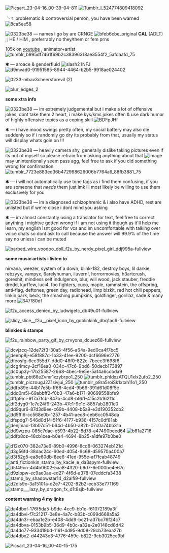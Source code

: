 
![Picsart_23-04-16_00-39-04-811](https://user-images.githubusercontent.com/130984454/232466153-193142f3-f0a3-4e19-b8a7-23b94a682700.png)
![Tumblr_l_524774809418092](https://user-images.githubusercontent.com/130984454/232466233-6c70c177-6867-4b96-820d-617c3e9f0a55.gif)

╰ヾ problematic & controversial person, you have been warned ![8ca5ee58](https://user-images.githubusercontent.com/130984454/232467151-5751d374-07b2-4d72-99ea-67fdb872c78a.gif)

![0323be38](https://user-images.githubusercontent.com/130984454/232468017-09b3323d-8a84-4010-89d3-05d76b384ded.gif) — names i go by are CRNGE ![bfeb6cbe_original](https://user-images.githubusercontent.com/130984454/232468626-03155e97-62cc-4b6b-a5e1-73ae4eb6828d.gif)
 **CAL** (ADLT) ;; HE / HIM , preferrably no they/them or fem prns 

105k on [youtube](https://www.youtube.com/@crnge204) , animator+artist ![tumblr_b995df7461f69b2c38396318ae3554f2_5afdaafd_75](https://user-images.githubusercontent.com/130984454/232468741-a2d78f6e-ffa6-47a4-8eb4-9935853d3d75.gif)

✱ — aroace & genderfluid ![slash2](https://user-images.githubusercontent.com/130984454/232469796-4d0842be-cfe6-4604-9285-a70e5e46f11a.png) INFJ ![d9mvad0-91951585-8944-4464-b2b5-9918ae024402](https://user-images.githubusercontent.com/130984454/232469982-2ed55e84-38c5-4cfc-ad3d-3600b4e85083.png)



![0233-mbav3cheersforevil (2)](https://user-images.githubusercontent.com/130984454/232468687-ca6082f4-6d2a-4c92-a09f-c109879d5e4c.gif)

![blur_edges_2](https://user-images.githubusercontent.com/130984454/232470198-aab8e599-ea10-4b68-8452-09ffc013187b.png)



**some xtra info** 

![0323be38](https://user-images.githubusercontent.com/130984454/232468017-09b3323d-8a84-4010-89d3-05d76b384ded.gif) —  im extremely judgemental but i make a lot of offensive jokes, dont take them 2 heart, i make kys/kms jokes often & use dark humor of highly offensive topics as a coping skill ![BDFpJHf](https://user-images.githubusercontent.com/130984454/232470541-5f22171d-db5c-4130-a681-bac8700a411d.gif)

✱ — i have mood swings pretty often, my social battery may also die suddenly so if i randomly go dry its probably from that, usually my status will display whats goin on !!!

![0323be38](https://user-images.githubusercontent.com/130984454/232468017-09b3323d-8a84-4010-89d3-05d76b384ded.gif) — heavily camera shy, generally dislike taking pictures even if its not of myself so please refrain from asking anything about that ![image](https://user-images.githubusercontent.com/130984454/232471111-37463b99-0d7d-4c3e-a0ae-eac961ff2a48.png) may unintentionally seem pass agg, feel free to ask if you did something wrong for confirmation ![tumblr_7723e883ed36b472998626006b7764a9_88fb3881_75](https://user-images.githubusercontent.com/130984454/232471323-639600b5-9cff-4c2e-8334-f7eb061d730e.gif)

✱ — i will not automatically use tone tags as i find them confusing, if you are someone that *needs* them just lmk ill most likely be willing to use them exclusively for you 

![0323be38](https://user-images.githubusercontent.com/130984454/232468017-09b3323d-8a84-4010-89d3-05d76b384ded.gif) — im a diagnosed schizophrenic & i also have ADHD, rest are unlisted but if we're close i dont mind you asking

✱ — im almost constantly using a translator for text, feel free to correct anything i mightve gotten wrong if i am not using it though as it'll help me learn, my english isnt good for vcs and im uncomfortable with talking over voice chats so dont ask to call because the answer will 99.9% of the time say no unless i can be muted



![barbed_wire_voodoo_doll_f2u_by_nerdy_pixel_girl_ddj995a-fullview](https://user-images.githubusercontent.com/130984454/232472601-ab0f8dbf-251e-49dd-a4e9-c48f0a0cc972.png)


**some music artists i listen to**

nirvana, weezer, system of a down, blink-182, destroy boys, lil darkie, rebzyyx, vampyx, 6arelyhuman, iluvern!, horrormovies, h3artcrush, goreshit, mindless self indulgence, blur, will wood, jack stauber, freddie dredd, kurffew, luci4, foo fighters, cuco, maple, rammstein, the offspring, anti-flag, deftones, green day, radiohead, limp bizkit, red hot chili peppers, linkin park, beck, the smashing pumpkins, goldfinger, gorillaz, sade & many more ![347f80df](https://user-images.githubusercontent.com/130984454/232473138-4245f682-d482-449a-bf98-8b358afd83cd.gif)



![f2u_access_denied_by_ludwigetc_db49u01-fullview](https://user-images.githubusercontent.com/130984454/232474671-6d571ea4-47e1-4d93-8284-793a8eca8b79.png)




![slicy_slice__f2u__pixel_icon_by_goblinkink_dbq1ac6-fullview](https://user-images.githubusercontent.com/130984454/232472884-01db15d9-c339-45f8-a6b9-64c71f0867ff.png)


**blinkies & stamps**

![f2u_rainbow_party_gif_by_crvyons_dcuez68-fullview](https://user-images.githubusercontent.com/130984454/232472956-176fce27-cd52-4305-ba08-b8e4dd790f3a.png)


![dcvjzcq-12de72f3-30a5-4f56-a64a-9ed0ca4f7bc5](https://user-images.githubusercontent.com/130984454/232473478-fa19c518-09b0-4c46-aeb6-ac0eb36780f4.gif) ![deehp8j-e58f887d-1b33-41ee-9200-dcf6696e2776](https://user-images.githubusercontent.com/130984454/232473514-125cc871-1a77-4ca7-aadd-bbbe8c4d1d35.gif) ![dfeosfg-6ec355d7-ddd0-48f0-822c-7beec3f698f6](https://user-images.githubusercontent.com/130984454/232473530-9a6cca70-9d25-4ecd-b10b-25aed098fc03.gif) ![dcg4mcy-2cf16ea0-034c-47c6-9bd6-50decb173897](https://user-images.githubusercontent.com/130984454/232473603-968c474a-4017-4c47-ba76-b4346d55ab18.gif) ![dc0up3y-17b25587-2668-4bec-9e5e-5a14a6ccbda9](https://user-images.githubusercontent.com/130984454/232473688-65603153-0c65-4f15-8f07-c1465c96d0af.gif) ![tumblr_pbt66eZvmr1xzybrpo1_250](https://user-images.githubusercontent.com/130984454/232473734-92f9c22f-b7d3-47e7-8fec-6ea17316a06b.gif) ![tumblr_phldxzATQU1xlx2ufo2_250](https://user-images.githubusercontent.com/130984454/232473747-4c5bb01c-6ff6-4f9c-b588-ba931e3d9b4b.gif) ![tumblr_piczougJ2Z1sivjui_250](https://user-images.githubusercontent.com/130984454/232473756-a1ba0e43-af42-4583-a657-67dc7f01846c.gif) ![tumblr_p8ra5roiSk1xtxh11o1_250](https://user-images.githubusercontent.com/130984454/232473786-e98236f5-f047-42a3-b1b1-9178fdf6568c.gif) ![ddfp89e-44b17e5b-ff68-4cd4-9b66-391d61d08f5e](https://user-images.githubusercontent.com/130984454/232473821-c0f4bbf5-c14f-452d-bf92-c45f7542b4c3.gif) ![ddq0m5i-69abbff2-f0b3-47a6-b171-90699558bfe9](https://user-images.githubusercontent.com/130984454/232473837-47e03fec-08fb-4642-b678-11729d90a04a.gif) ![dffp9mi-917a7fcb-847b-4cd8-b9b1-415c2b162f1c](https://user-images.githubusercontent.com/130984454/232473919-750b2bce-c1d6-49f2-b998-175a238a2a43.gif)![df2dyg0-1e7e24f9-243b-47c1-9c1c-8857ab2801e0](https://user-images.githubusercontent.com/130984454/232473961-866042f7-c920-4b8c-a5e3-0f6abde5eba9.gif)![dd9qur6-87d3d9ee-c69b-4408-b5a9-e3d190352cb2](https://user-images.githubusercontent.com/130984454/232473972-e4bc8f7c-b6c5-4890-8ecb-654d256418c5.gif) ![dd5ffi6-cc568e0b-1257-4b41-aec8-ceb6cc0548da](https://user-images.githubusercontent.com/130984454/232474014-f7bda33f-fa07-477c-bd2e-9c5fc8abde53.gif) ![dfspdg7-546d0d14-51f6-4177-b936-4157c0df81ab](https://user-images.githubusercontent.com/130984454/232474027-75dc1870-c2cd-4945-88e5-36d8a7a5d446.gif) ![denjmao-13b07c51-b64d-4b50-a82b-07c0a74bb31a](https://user-images.githubusercontent.com/130984454/232474057-0075298b-2f60-4ec3-ad11-35a144b55785.gif) ![dd9wzpu-085c7dae-e593-4b22-8d78-a47490beed64](https://user-images.githubusercontent.com/130984454/232474072-57dbe565-e7ce-4471-987b-bdf27a07e648.gif) ![b61a2716](https://user-images.githubusercontent.com/130984454/232474127-68c2105c-0866-40a6-b881-c8dd3c394958.gif) ![ddfp8oz-48cb1cea-b0e4-4694-8b25-a1dfe97b0be0](https://user-images.githubusercontent.com/130984454/232474834-362b3f6d-b5b0-4be6-a17c-398f493df929.gif) 



![d12x070-382e73e6-89b0-4996-8cd8-063274eb121d](https://user-images.githubusercontent.com/130984454/232585787-c64c7022-eca0-482c-8468-b918573748f6.jpg) ![d3g56fd-38dac24c-60ed-4054-9c68-d59570a400a7](https://user-images.githubusercontent.com/130984454/232585803-66d24f31-7634-4494-95c8-9bc79d745fc5.png) ![d3f52g5-ea8e60db-8ee6-41ed-955e-af7fcab48749](https://user-images.githubusercontent.com/130984454/232586132-afc5d6e1-4184-4b44-b977-d0dbb65941fb.png) ![anti_fictionkin_stamp_by_kacie_e_da3spym-fullview](https://user-images.githubusercontent.com/130984454/232586154-6778970a-4c95-41dc-8edc-38816d414948.png) ![d5f49cn-4d4b0602-5aa8-4320-b9d7-6e000be4e67c](https://user-images.githubusercontent.com/130984454/232586185-eab32ba7-5053-4168-baa8-8435d35ce015.gif) ![d9zlppw-ec9ae0ae-ed27-4f6d-a378-07eddcfa3438](https://user-images.githubusercontent.com/130984454/232586202-55a9e42f-0a5f-4007-bfc8-ee20a21af4f9.gif) ![stamp_by_shadowstar14_d2aifi9-fullview](https://user-images.githubusercontent.com/130984454/232586217-c914bc1f-499e-496e-9ffd-7521bb6b787f.png) ![d2dis9o-3a15101a-d2e7-4202-82b2-ecb33e771169](https://user-images.githubusercontent.com/130984454/232586246-d0b45173-33fd-4d63-94da-a4ec6d705e37.png) ![stamp___lazy_by_dragon_fx_d1t8sjb-fullview](https://user-images.githubusercontent.com/130984454/232586275-3a2c917d-b49c-4cc6-b2a3-2bd8b0866978.png) 











  

**content warning 4 my links**
 

![da4dbxf-176f5da5-b9de-4cc9-bb1e-f61072189a3f](https://user-images.githubusercontent.com/130984454/232585566-c50973c4-a5fc-4205-8858-482a76da9814.png) ![da4dbvi-f7c21217-0e8e-4a7c-b83b-c099d668a5a2](https://user-images.githubusercontent.com/130984454/232585656-7e5e014f-33ac-4b11-854f-091578d3518f.png) ![da4dn3r-ebaa1e2b-e408-4dd9-bc21-a37bc76f24c7](https://user-images.githubusercontent.com/130984454/232585676-a02c3f92-cc40-4749-acd6-ef79473e6251.png) ![da4dbva-0153b9b5-36d9-4b0c-a32e-2e0148cd8d42](https://user-images.githubusercontent.com/130984454/232585695-ef9b4609-37cf-491d-b796-78350f396a0a.png) ![da4do77-933419bd-1161-4d95-9d08-29cb73eaa27b](https://user-images.githubusercontent.com/130984454/232585716-e4f972fe-da65-4f2e-b898-6da808b3dcb2.png) ![da4dbx2-d44243e3-4776-459c-b822-9cb3025cc9bf](https://user-images.githubusercontent.com/130984454/232585728-f6a11491-77c6-4629-adf8-90b348d3cfc6.png) 




















![Picsart_23-04-16_00-40-15-175](https://user-images.githubusercontent.com/130984454/232473089-022f88df-8de8-463d-a44f-0d922c71502d.png)
